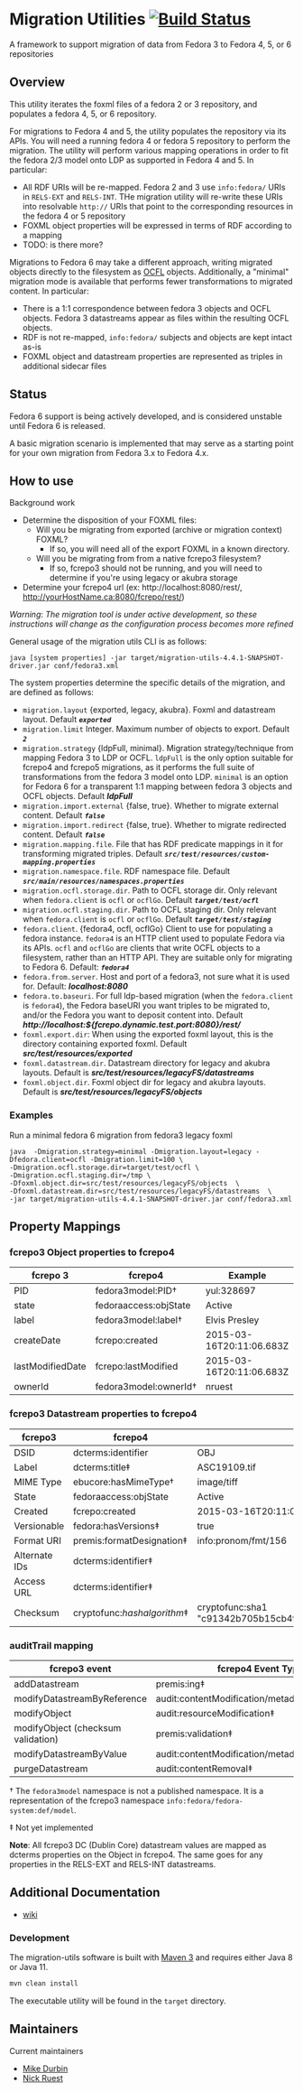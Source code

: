 # Migration Utilities [![Build Status](https://travis-ci.org/fcrepo4-exts/migration-utils.png?branch=master)](https://travis-ci.org/fcrepo4-exts/migration-utils)

A framework to support migration of data from Fedora 3 to Fedora 4, 5, or 6 repositories

## Overview

This utility iterates the foxml files of a fedora 2 or 3 repository, and populates a fedora 4, 5, or 6 repository.

For migrations to Fedora 4 and 5, the utility populates the repository via its APIs.  You will need a running fedora 4 or fedora 5 repository to perform the migration.
The utility will perform various mapping operations in order to fit the fedora 2/3 model onto LDP as supported in Fedora 4 and 5.  In particular:

* All RDF URIs will be re-mapped.  Fedora 2 and 3 use `info:fedora/` URIs in `RELS-EXT` and `RELS-INT`.  THe migration utility will re-write these URIs into resolvable `http://` URIs that point to the corresponding resources in the fedora 4 or 5 repository
* FOXML object properties will be expressed in terms of RDF according to a mapping
* TODO: is there more?

Migrations to Fedora 6 may take a different approach, writing migrated objects directly to the filesystem as [OCFL](https://ocfl.io/draft/spec/)
objects.  Additionally, a "minimal" migration mode is available that performs fewer transformations to migrated content.
In particular:

* There is a 1:1 correspondence between fedora 3 objects and OCFL objects.  Fedora 3 datastreams appear as files within the resulting OCFL objects.
* RDF is not re-mapped, `info:fedora/` subjects and objects are kept intact as-is
* FOXML object and datastream properties are represented as triples in additional sidecar files

## Status

Fedora 6 support is being actively developed, and is considered unstable until Fedora 6 is released.

A basic migration scenario is implemented that may serve as a starting point for
your own migration from Fedora 3.x to Fedora 4.x.

## How to use

Background work

* Determine the disposition of your FOXML files:
  * Will you be migrating from exported (archive or migration context) FOXML?
    * If so, you will need all of the export FOXML in a known directory.
  * Will you be migrating from from a native fcrepo3 filesystem?
    * If so, fcrepo3 should not be running, and you will need to determine if you're using legacy or akubra storage
* Determine your fcrepo4 url (ex: http://localhost:8080/rest/, http://yourHostName.ca:8080/fcrepo/rest/)

*Warning*: _The migration tool is under active development, so these instructions will change as the configuration process becomes more refined_  

General usage of the migration utils CLI is as follows:

```java [system properties] -jar target/migration-utils-4.4.1-SNAPSHOT-driver.jar conf/fedora3.xml```

The system properties determine the specific details of the migration, and are defined as follows:

* `migration.layout` {exported, legacy, akubra}.  Foxml and datastream layout.  Default ***`exported`***
* `migration.limit` Integer.  Maximum number of objects to export.  Default ***`2`***
* `migration.strategy` {ldpFull, minimal}.  Migration strategy/technique from mapping Fedora 3 to LDP or OCFL.  `ldpFull` is the only option suitable for fcrepo4 and fcrepo5 migrations, as it performs the full suite of transformations from the fedora 3 model onto LDP.  `minimal` is an option for Fedora 6 for a transparent 1:1 mapping between fedora 3 objects and OCFL objects.  Default ***ldpFull***
* `migration.import.external` {false, true}.  Whether to migrate external content.  Default ***`false`***
* `migration.import.redirect` {false, true}.  Whether to migrate redirected content.  Default ***`false`***
* `migration.mapping.file`.  File that has RDF predicate mappings in it for transforming migrated triples.  Default ***`src/test/resources/custom-mapping.properties`***
* `migration.namespace.file`.  RDF namespace file.  Default  ***`src/main/resources/namespaces.properties`***
* `migration.ocfl.storage.dir`.  Path to OCFL storage dir.  Only relevant when `fedora.client` is `ocfl` or `ocflGo`.  Default ***`target/test/ocfl`***
* `migration.ocfl.staging.dir`.  Path to OCFL staging dir.  Only relevant when `fedora.client` is `ocfl` or `ocflGo`. Default ***`target/test/staging`***
* `fedora.client`.  {fedora4, ocfl, ocflGo} Client to use for populating a fedora instance.  `fedora4` is an HTTP client used to populate Fedora via its APIs.  `ocfl` and `ocflGo` are clients that write OCFL objects to a filesystem, rather than an HTTP API.  They are suitable only for migrating to Fedora 6.  Default: ***`fedora4`***
* `fedora.from.server`.  Host and port of a fedora3, not sure what it is used for.  Default: ***localhost:8080***
* `fedora.to.baseuri`.  For full ldp-based migration (when the `fedora.client` is `fedora4`), the Fedora baseURI you want triples to be migrated to, and/or the Fedora you want to deposit content into.  Default ***http://localhost:${fcrepo.dynamic.test.port:8080}/rest/***
* `foxml.export.dir`: When using the exported foxml layout, this is the directory containing exported foxml.  Default ***src/test/resources/exported***
* `foxml.datastream.dir`.  Datastream directory for legacy and akubra layouts.  Default is ***src/test/resources/legacyFS/datastreams***
* `foxml.object.dir`.  Foxml object dir for legacy and akubra layouts.  Default is ***src/test/resources/legacyFS/objects***

### Examples

Run a minimal fedora 6 migration from fedora3 legacy foxml

```shell
java  -Dmigration.strategy=minimal -Dmigration.layout=legacy -Dfedora.client=ocfl -Dmigration.limit=100 \
-Dmigration.ocfl.storage.dir=target/test/ocfl \
-Dmigration.ocfl.staging.dir=/tmp \
-Dfoxml.object.dir=src/test/resources/legacyFS/objects  \
-Dfoxml.datastream.dir=src/test/resources/legacyFS/datastreams  \
-jar target/migration-utils-4.4.1-SNAPSHOT-driver.jar conf/fedora3.xml
```

## Property Mappings

### fcrepo3 Object properties to fcrepo4

| fcrepo 3         | fcrepo4                             | Example                  |
|------------------|-------------------------------------|--------------------------|
| PID              | fedora3model:PID†                   | yul:328697               |
| state            | fedoraaccess:objState               | Active                   |
| label            | fedora3model:label†                 | Elvis Presley            |
| createDate       | fcrepo:created                      | 2015-03-16T20:11:06.683Z |
| lastModifiedDate | fcrepo:lastModified                 | 2015-03-16T20:11:06.683Z |
| ownerId          | fedora3model:ownerId†               | nruest                   |

### fcrepo3 Datastream properties to fcrepo4

| fcrepo3       | fcrepo4                                                      | Example                                                    |
|---------------|--------------------------------------------------------------|------------------------------------------------------------|
| DSID          | dcterms:identifier                                           | OBJ                                                        |
| Label         | dcterms:title‡                                               | ASC19109.tif                                               |
| MIME Type     | ebucore:hasMimeType†                                         | image/tiff                                                 |
| State         | fedoraaccess:objState                                        | Active                                                     |
| Created       | fcrepo:created                                               | 2015-03-16T20:11:06.683Z                                   |
| Versionable   | fedora:hasVersions‡                                          | true                                                       |
| Format URI    | premis:formatDesignation‡                                    | info:pronom/fmt/156                                        |
| Alternate IDs | dcterms:identifier‡                                          |                                                            |
| Access URL    | dcterms:identifier‡                                          |                                                            |
| Checksum      | cryptofunc:_hashalgorithm_‡                                  | cryptofunc:sha1 "c91342b705b15cb4f6ac5362cc6a47d9425aec86" |

### auditTrail mapping

| fcrepo3 event                      | fcrepo4 Event Type                              |
|------------------------------------|-------------------------------------------------|
| addDatastream                      | premis:ing‡                                     |
| modifyDatastreamByReference        | audit:contentModification/metadataModification‡ |
| modifyObject                       | audit:resourceModification‡                     |
| modifyObject (checksum validation) | premis:validation‡                              |
| modifyDatastreamByValue            | audit:contentModification/metadataModification‡ |
| purgeDatastream                    | audit:contentRemoval‡                           |

† The `fedora3model` namespace is not a published namespace. It is a representation of the fcrepo3 namespace `info:fedora/fedora-system:def/model`.

‡ Not yet implemented

**Note**: All fcrepo3 DC (Dublin Core) datastream values are mapped as dcterms properties on the Object in fcrepo4. The same goes for any properties in the RELS-EXT and RELS-INT datastreams.

## Additional Documentation

 * [wiki](https://wiki.duraspace.org/display/FF/Fedora+3+to+4+Data+Migration)

### Development

The migration-utils software is built with [Maven 3](https://maven.apache.org) and requires either Java 8 or Java 11.
```bash
mvn clean install
```
The executable utility will be found in the `target` directory.

## Maintainers

Current maintainers

* [Mike Durbin](https://github.com/mikedurbin)
* [Nick Ruest](https://github.com/ruebot)

